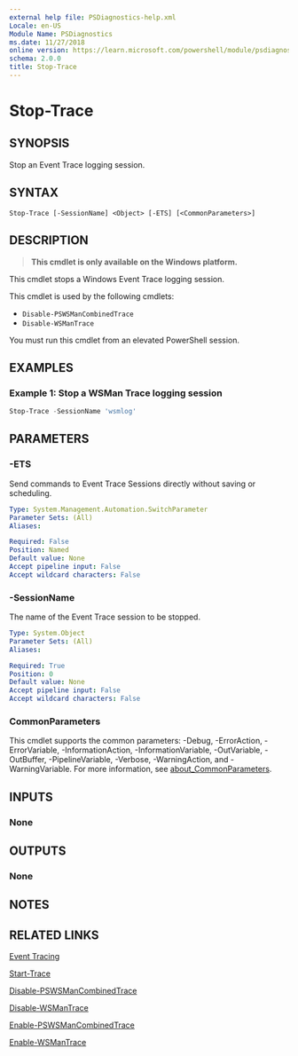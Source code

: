 ```yaml
---
external help file: PSDiagnostics-help.xml
Locale: en-US
Module Name: PSDiagnostics
ms.date: 11/27/2018
online version: https://learn.microsoft.com/powershell/module/psdiagnostics/stop-trace?view=powershell-7.2&WT.mc_id=ps-gethelp
schema: 2.0.0
title: Stop-Trace
---
```

# Stop-Trace

## SYNOPSIS
Stop an Event Trace logging session.

## SYNTAX

```
Stop-Trace [-SessionName] <Object> [-ETS] [<CommonParameters>]
```

## DESCRIPTION

> **This cmdlet is only available on the Windows platform.**

This cmdlet stops a Windows Event Trace logging session.

This cmdlet is used by the following cmdlets:

- `Disable-PSWSManCombinedTrace`
- `Disable-WSManTrace`

You must run this cmdlet from an elevated PowerShell session.

## EXAMPLES

### Example 1: Stop a WSMan Trace logging session

```powershell
Stop-Trace -SessionName 'wsmlog'
```

## PARAMETERS

### -ETS
Send commands to Event Trace Sessions directly without saving or scheduling.

```yaml
Type: System.Management.Automation.SwitchParameter
Parameter Sets: (All)
Aliases:

Required: False
Position: Named
Default value: None
Accept pipeline input: False
Accept wildcard characters: False
```

### -SessionName
The name of the Event Trace session to be stopped.

```yaml
Type: System.Object
Parameter Sets: (All)
Aliases:

Required: True
Position: 0
Default value: None
Accept pipeline input: False
Accept wildcard characters: False
```

### CommonParameters
This cmdlet supports the common parameters: -Debug, -ErrorAction, -ErrorVariable,
-InformationAction, -InformationVariable, -OutVariable, -OutBuffer, -PipelineVariable, -Verbose,
-WarningAction, and -WarningVariable. For more information, see
[about_CommonParameters](https://go.microsoft.com/fwlink/?LinkID=113216).

## INPUTS

### None

## OUTPUTS

### None

## NOTES

## RELATED LINKS

[Event Tracing](/windows/desktop/ETW/event-tracing-portal)

[Start-Trace](start-trace.md)

[Disable-PSWSManCombinedTrace](Disable-PSWSManCombinedTrace.md)

[Disable-WSManTrace](Disable-WSManTrace.md)

[Enable-PSWSManCombinedTrace](Enable-PSWSManCombinedTrace.md)

[Enable-WSManTrace](Enable-WSManTrace.md)

